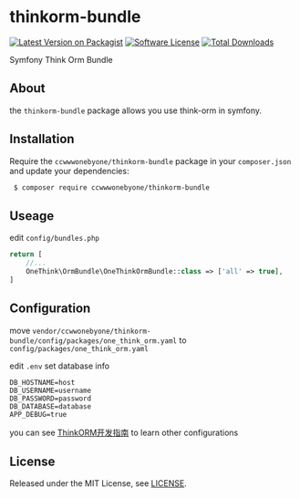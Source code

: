 # thinkorm-bundle
[![Latest Version on Packagist][ico-version]][link-packagist]
[![Software License][ico-license]](LICENSE.md)
[![Total Downloads][ico-downloads]][link-downloads]

Symfony Think Orm Bundle

## About
the ```thinkorm-bundle``` package allows you use think-orm in symfony.

## Installation

Require the ```ccwwwonebyone/thinkorm-bundle``` package in your ```composer.json``` and update your dependencies:
```sh
 $ composer require ccwwwonebyone/thinkorm-bundle
```

## Useage

edit ```config/bundles.php```
```php
return [
    //...
    OneThink\OrmBundle\OneThinkOrmBundle::class => ['all' => true],
]

```
## Configuration

move ```vendor/ccwwonebyone/thinkorm-bundle/config/packages/one_think_orm.yaml``` to ```config/packages/one_think_orm.yaml```

edit ```.env``` set database info
```env
DB_HOSTNAME=host
DB_USERNAME=username
DB_PASSWORD=password
DB_DATABASE=database
APP_DEBUG=true
```
you can see [ThinkORM开发指南](https://www.kancloud.cn/manual/think-orm/1257998) to learn other configurations


## License

Released under the MIT License, see [LICENSE](LICENSE).

[ico-version]: https://img.shields.io/packagist/v/ccwwonebyone/thinkorm-bundle.svg?style=flat-square
[ico-license]: https://img.shields.io/badge/license-MIT-brightgreen.svg?style=flat-square
[ico-travis]: https://img.shields.io/travis/ccwwonebyone/thinkorm-bundle/master.svg?style=flat-square
[ico-scrutinizer]: https://img.shields.io/scrutinizer/coverage/g/ccwwonebyone/thinkorm-bundle.svg?style=flat-square
[ico-code-quality]: https://img.shields.io/scrutinizer/g/ccwwonebyone/thinkorm-bundle.svg?style=flat-square
[ico-downloads]: https://img.shields.io/packagist/dt/ccwwonebyone/thinkorm-bundle.svg?style=flat-square

[link-downloads]: https://packagist.org/packages/ccwwonebyone/thinkorm-bundle
[link-packagist]: https://packagist.org/packages/ccwwonebyone/thinkorm-bundle

